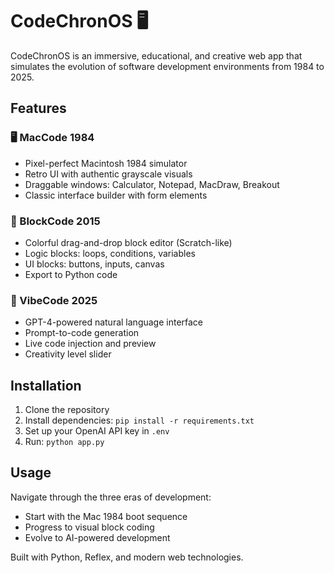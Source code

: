 # CodeChronOS 🖥️

CodeChronOS is an immersive, educational, and creative web app that simulates the evolution of software development environments from 1984 to 2025.

## Features

### 🖥️ MacCode 1984
- Pixel-perfect Macintosh 1984 simulator
- Retro UI with authentic grayscale visuals
- Draggable windows: Calculator, Notepad, MacDraw, Breakout
- Classic interface builder with form elements

### 🧱 BlockCode 2015
- Colorful drag-and-drop block editor (Scratch-like)
- Logic blocks: loops, conditions, variables
- UI blocks: buttons, inputs, canvas
- Export to Python code

### 🧞 VibeCode 2025
- GPT-4-powered natural language interface
- Prompt-to-code generation
- Live code injection and preview
- Creativity level slider

## Installation

1. Clone the repository
2. Install dependencies: `pip install -r requirements.txt`
3. Set up your OpenAI API key in `.env`
4. Run: `python app.py`

## Usage

Navigate through the three eras of development:
- Start with the Mac 1984 boot sequence
- Progress to visual block coding
- Evolve to AI-powered development

Built with Python, Reflex, and modern web technologies.
